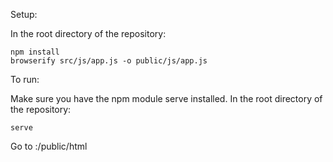 Setup:

In the root directory of the repository:

```
npm install
browserify src/js/app.js -o public/js/app.js
```

To run:

Make sure you have the npm module serve installed. In the root directory of the repository:

```
serve
```

Go to <host>:<port>/public/html
